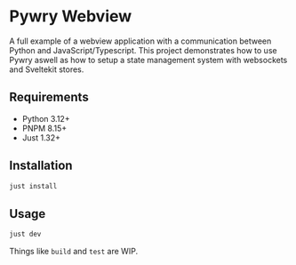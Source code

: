 # Pywry Webview

A full example of a webview application with a communication between Python and JavaScript/Typescript. This project demonstrates how to use Pywry aswell as how to setup a state management system with websockets and Sveltekit stores.

## Requirements

- Python 3.12+
- PNPM 8.15+
- Just 1.32+

## Installation

```bash
just install
```

## Usage

```bash
just dev
```

Things like `build` and `test` are WIP.
